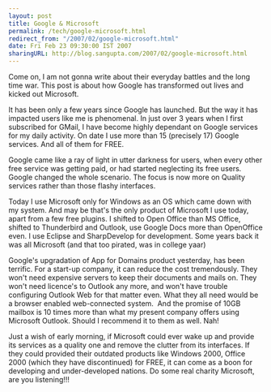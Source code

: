 ```yaml
---
layout: post
title: Google & Microsoft
permalink: /tech/google-microsoft.html
redirect_from: "/2007/02/google-microsoft.html"
date: Fri Feb 23 09:30:00 IST 2007
sharingURL: http://blog.sangupta.com/2007/02/google-microsoft.html
---
```


<p>Come on, I am not gonna write about their everyday battles and the long time war. This post is about how Google has transformed out lives and kicked out Microsoft.</p> 
<p>It has been only a few years since Google has launched. But the way it has impacted users like me is phenomenal. In just over 3 years when I first subscribed for GMail, I have become highly dependant on Google services for my daily activity. On date I use more than 15 (precisely 17) Google services. And all of them for FREE.</p> 
<p>Google came like a ray of light in utter darkness for users, when every other free service was getting paid, or had started neglecting its free users. Google changed the whole scenario. The focus is now more on Quality services rather than those flashy interfaces. </p> 
<p>Today I use Microsoft only for Windows as an OS which came down with my system. And may be that's the only product of Microsoft I use today, apart from a few free plugins. I shifted to Open Office than MS Office, shifted to Thunderbird and Outlook, use Google Docs more than OpenOffice even. I use Eclipse and SharpDevelop for development. Some years back it was all Microsoft (and that too pirated, was in college yaar)</p> 
<p>Google's upgradation of App for Domains product yesterday, has been terrific. For a start-up company, it can reduce the cost tremendously. They won't need expensive servers to keep their documents and mails on. They won't need licence's to Outlook any more, and won't have trouble configuring Outlook Web for that matter even. What they all need would be a browser enabled web-connected system.&nbsp; And the promise of 10GB mailbox is 10 times more than what my present company offers using Microsoft Outlook. Should I recommend it to them as well. Nah!</p> 
<p>Just a wish of early morning, if Microsoft could ever wake up and provide its services as a quality one and remove the clutter from its interfaces. If they could provided their outdated products like Windows 2000,&nbsp;Office 2000 (which they have discontinued) for FREE, it can come as a boon for developing and under-developed nations. Do some real charity Microsoft, are you listening!!!</p>
